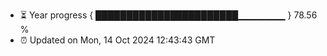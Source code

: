 - ⏳ Year progress { ███████████████████████▁▁▁▁▁▁▁ } 78.56 %
- ⏰ Updated on Mon, 14 Oct 2024 12:43:43 GMT

